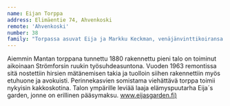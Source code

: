 ```yaml
---
name: Eijan Torppa
address: Elimäentie 74, Ahvenkoski
remote: 'Ahvenkoski'
number: 38
family: "Torpassa asuvat Eija ja Markku Keckman, venäjänvinttikoiransa Alma-Orvokin ja kooikerhondjen (lintukoira) Elsa-Loviisan kanssa.\n– Neljän vuoden ajan etsin Porvoosta vanhaa hirsitaloa, jota olisi voinut kunnostaa, mutta sellaista ei löytynyt, Eija sanoo. Sitten kävin vuonna 2005 kuvauskeikalla Ruotsinpyhtään Marinkylässä ja sain vihjeen tästä torpasta. Kohtalo puuttui peliin ja vähän ajan päästä sain tilaisuuden ostaa tämän ihanan torpan.\nTalvella talossa on peruslämmitys päällä. Pariskunta asuu silloin Loviisassa, mutta silloin tällöin myös torpassa. Kesällä 2017 taloa laajennetaan, siihen lisätään makuuhuone.\nEijan rakkain harrastus on myös hänen työnsä, elämyspuutarha ja pieni kauppa torpan yhteydessä. Matkailu kiinnostaa sekä Eijaa että Markkua, ennen pariskunta liikkui moottoripyörällä, nyt Europpaa kierretään avo-autolla."
---
```

Aiemmin Mantan torppana tunnettu 1880 rakennettu pieni talo on toiminut aikoinaan Strömforsin ruukin työsuhdeasuntona. Vuoden 1963 remontissa sitä nostettiin hirsien mätänemisen takia ja tuolloin siihen rakennettiin myös etuhuone ja avokuisti. Perinnekasvien somistama viehättävä torppa toimii nykyisin kakkoskotina. Talon ympärille leviää laaja elämyspuutarha Eija´s garden, jonne on erillinen pääsymaksu. [www.eijasgarden.fi)](http://www.eijasgarden.fi)
